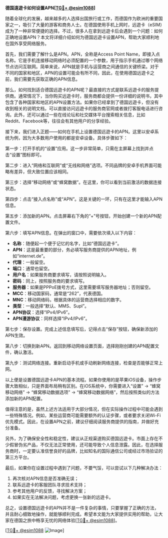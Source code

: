 **德国遠遊卡如何设置APN[[TG💪+ @esim1088](https://t.me/s/esim1088)]**

随着全球化的发展，越来越多的人选择出国旅行或工作，而德国作为欧洲的重要国家之一，吸引了大量的游客和商务人士。在德国使用手机上网时，远遊卡（eSIM）成为了一种非常便捷的选择。不过，很多人在拿到远遊卡后会遇到一个问题：如何正确地设置APN？本文将详细介绍如何为德国远遊卡设置APN，帮助大家顺利地在国外享受网络服务。

首先，我们需要了解什么是APN。APN，全称是Access Point Name，即接入点名称。它是手机连接移动网络时必须配置的一个参数，用于指示手机通过哪个网络节点访问互联网。简单来说，APN就是手机与运营商之间通信的关键桥梁。对于不同的国家和地区，APN的设置可能会有所不同，因此，在使用德国远遊卡之前，我们需要先获取正确的APN信息。

那么，如何找到适合德国远遊卡的APN呢？最直接的方式是联系远遊卡的服务提供商。通常情况下，当你购买远遊卡时，服务商都会提供一份详细的说明书，其中包含了各种国家和地区的APN设置方法。如果你已经拿到了德国远遊卡，但没有收到相关的说明文档，可以直接访问远遊卡的服务商官网或者拨打客服电话进行咨询。此外，还可以通过一些在线论坛和社交媒体平台搜索相关信息，比如Reddit、Facebook等，往往会有其他用户的分享经验。

接下来，我们进入正题——如何在手机上设置德国远遊卡的APN。这里以安卓系统为例，因为大多数用户使用的都是安卓设备。具体步骤如下：

第一步：打开手机的“设置”应用。这一步非常简单，只需在主屏幕上找到并点击“设置”图标即可。

第二步：进入“网络和互联网”或“无线和网络”选项。不同品牌的安卓手机界面可能略有差异，但大致位置应该相同。

第三步：选择“移动网络”或“蜂窝数据”。在这里，你可以看到当前激活的数据连接状态。

第四步：点击“接入点名称”或“APN”。这是关键的一环，只有在这里才能输入APN信息。

第五步：添加新的APN。点击屏幕右下角的“+”号按钮，开始创建一个新的APN配置文件。

第六步：填写APN信息。在弹出的窗口中，需要依次填入以下内容：
- **名称**：随便起一个便于记忆的名字，比如“德国远遊卡”。
- **APN**：这是最重要的部分，务必填写服务商提供的APN地址，例如“internet.de”。
- **代理**：一般留空。
- **端口**：通常也留空。
- **用户名**：如果服务商要求填写，请按照说明输入。
- **密码**：同上，按照服务商的要求填写。
- **服务器**：如果是PPPoE拨号方式，这里需要填写服务器地址；否则留空。
- **MCC**：移动国家码，通常是“262”，代表德国。
- **MNC**：移动网络码，根据具体的运营商选择相应的数字。
- **类型**：一般选择“默认、MMS、Supl”。
- **APN协议**：选择“IPv4/IPv6”。
- **APN漫游协议**：同样选择“IPv4/IPv6”。

第七步：保存设置。完成上述信息填写后，记得点击“保存”按钮，确保新添加的APN生效。

第八步：切换到新APN。返回到移动网络设置页面，选择刚刚创建的APN配置文件，确认激活。

第九步：测试网络连接。重新启动手机或手动刷新网络连接，检查是否能够正常上网。

以上便是设置德国远遊卡APN的基本流程。如果你使用的是苹果iOS设备，操作步骤大致相似，只是界面布局稍有区别。在iOS系统中，你需要进入“设置” -> “蜂窝移动网络” -> “蜂窝移动数据选项” -> “蜂窝移动数据网络”，然后按照类似的方法添加新的APN配置。

值得注意的是，虽然上述方法适用于大部分情况，但在实际操作过程中可能会遇到一些特殊情况。例如，某些运营商可能需要额外的认证步骤，或者要求关闭Wi-Fi优先模式。因此，在设置APN之前，建议仔细阅读服务商提供的指南，并做好充分准备。

另外，为了确保安全性和稳定性，建议从正规渠道购买德国远遊卡。市面上存在不少假冒伪劣产品，不仅无法正常使用，还可能导致个人信息泄露。因此，在选择服务商时，一定要认准信誉良好的品牌，比如知名的国际通信公司或经过市场验证的第三方平台。

最后，如果你在设置过程中遇到了问题，不要气馁，可以尝试以下几种解决办法：
1. 再次核对APN信息是否准确无误；
2. 联系远遊卡的客服团队寻求技术支持；
3. 参考其他用户的反馈，寻找解决方案；
4. 如果实在无法解决问题，考虑更换一张新的远遊卡。

总之，设置德国远遊卡的APN并不是一件复杂的事情，只要掌握了正确的方法，并且耐心细致地操作，就能够顺利完成。希望本文能为大家提供实用的帮助，让大家在德国之旅中畅享无忧的网络体验[[TG💪+ @esim1088](https://t.me/s/esim1088)]。

[[TG💪+ @esim1088](https://t.me/s/esim1088) ![Image](https://i.postimg.cc/4NQfJmqS/Snipaste-2025-05-13-00-14-12.png)]